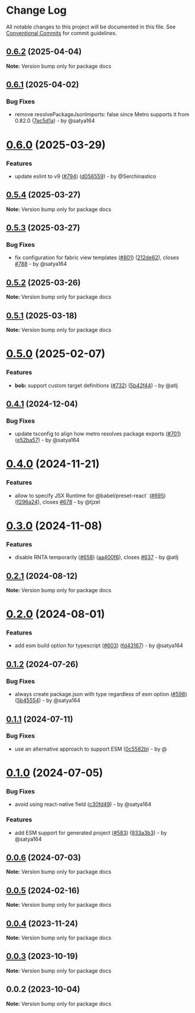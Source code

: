 # Change Log

All notable changes to this project will be documented in this file.
See [Conventional Commits](https://conventionalcommits.org) for commit guidelines.

## [0.6.2](https://github.com/callstack/react-native-builder-bob/compare/docs@0.6.1...docs@0.6.2) (2025-04-04)

**Note:** Version bump only for package docs

## [0.6.1](https://github.com/callstack/react-native-builder-bob/compare/docs@0.6.0...docs@0.6.1) (2025-04-02)

### Bug Fixes

- remove resolvePackageJsonImports: false since Metro supports it from 0.82.0 ([7ac5d1a](https://github.com/callstack/react-native-builder-bob/commit/7ac5d1a93f1a2f154eefa4aa5bde06e6f5b6b249)) - by @satya164

# [0.6.0](https://github.com/callstack/react-native-builder-bob/compare/docs@0.5.4...docs@0.6.0) (2025-03-29)

### Features

- update eslint to v9 ([#794](https://github.com/callstack/react-native-builder-bob/issues/794)) ([d056559](https://github.com/callstack/react-native-builder-bob/commit/d056559559ed09d77779d95cb323572971b1dc75)) - by @Serchinastico

## [0.5.4](https://github.com/callstack/react-native-builder-bob/compare/docs@0.5.3...docs@0.5.4) (2025-03-27)

**Note:** Version bump only for package docs

## [0.5.3](https://github.com/callstack/react-native-builder-bob/compare/docs@0.5.2...docs@0.5.3) (2025-03-27)

### Bug Fixes

- fix configuration for fabric view templates ([#801](https://github.com/callstack/react-native-builder-bob/issues/801)) ([212de62](https://github.com/callstack/react-native-builder-bob/commit/212de62ccac91b8d4ea3015c33985f45bae5a45e)), closes [#788](https://github.com/callstack/react-native-builder-bob/issues/788) - by @satya164

## [0.5.2](https://github.com/callstack/react-native-builder-bob/compare/docs@0.5.1...docs@0.5.2) (2025-03-26)

**Note:** Version bump only for package docs

## [0.5.1](https://github.com/callstack/react-native-builder-bob/compare/docs@0.5.0...docs@0.5.1) (2025-03-18)

**Note:** Version bump only for package docs

# [0.5.0](https://github.com/callstack/react-native-builder-bob/compare/docs@0.4.1...docs@0.5.0) (2025-02-07)

### Features

- **bob:** support custom target definitions ([#732](https://github.com/callstack/react-native-builder-bob/issues/732)) ([5b42f44](https://github.com/callstack/react-native-builder-bob/commit/5b42f440fc609d9a49b94a5435276acda9d0ade7)) - by @atlj

## [0.4.1](https://github.com/callstack/react-native-builder-bob/compare/docs@0.4.0...docs@0.4.1) (2024-12-04)

### Bug Fixes

- update tsconfig to align how metro resolves package exports ([#701](https://github.com/callstack/react-native-builder-bob/issues/701)) ([e52ba57](https://github.com/callstack/react-native-builder-bob/commit/e52ba57a6c629e5a2e867d9925064e7c1653eb84)) - by @satya164

# [0.4.0](https://github.com/callstack/react-native-builder-bob/compare/docs@0.3.0...docs@0.4.0) (2024-11-21)

### Features

- allow to specify JSX Runtime for @babel/preset-react` ([#695](https://github.com/callstack/react-native-builder-bob/issues/695)) ([f296a24](https://github.com/callstack/react-native-builder-bob/commit/f296a249edc47bf06c6fc99eb303ab40e28c85be)), closes [#678](https://github.com/callstack/react-native-builder-bob/issues/678) - by @tjzel

# [0.3.0](https://github.com/callstack/react-native-builder-bob/compare/docs@0.2.1...docs@0.3.0) (2024-11-08)

### Features

- disable RNTA temporarily ([#658](https://github.com/callstack/react-native-builder-bob/issues/658)) ([aa400f6](https://github.com/callstack/react-native-builder-bob/commit/aa400f622d6953ff949bd749d7bc4c9af397f486)), closes [#637](https://github.com/callstack/react-native-builder-bob/issues/637) - by @atlj

## [0.2.1](https://github.com/callstack/react-native-builder-bob/compare/docs@0.2.0...docs@0.2.1) (2024-08-12)

**Note:** Version bump only for package docs

# [0.2.0](https://github.com/callstack/react-native-builder-bob/compare/docs@0.1.2...docs@0.2.0) (2024-08-01)

### Features

- add esm build option for typescript ([#603](https://github.com/callstack/react-native-builder-bob/issues/603)) ([fd43167](https://github.com/callstack/react-native-builder-bob/commit/fd4316745303fd41036e392b9fa4747f1679bacf)) - by @satya164

## [0.1.2](https://github.com/callstack/react-native-builder-bob/compare/docs@0.1.1...docs@0.1.2) (2024-07-26)

### Bug Fixes

- always create package.json with type regardless of esm option ([#598](https://github.com/callstack/react-native-builder-bob/issues/598)) ([5b45554](https://github.com/callstack/react-native-builder-bob/commit/5b455542fec82fa9edfb41c0da0ddceb4e72c485)) - by @satya164

## [0.1.1](https://github.com/callstack/react-native-builder-bob/compare/docs@0.1.0...docs@0.1.1) (2024-07-11)

### Bug Fixes

- use an alternative approach to support ESM ([0c5582b](https://github.com/callstack/react-native-builder-bob/commit/0c5582bb66f5581693e8e9913f80d2fd40d4d7c5)) - by @

# [0.1.0](https://github.com/callstack/react-native-builder-bob/compare/docs@0.0.6...docs@0.1.0) (2024-07-05)

### Bug Fixes

- avoid using react-native field ([c30fd49](https://github.com/callstack/react-native-builder-bob/commit/c30fd497b68e2b690c63f2bf077439ea7a973bd9)) - by @satya164

### Features

- add ESM support for generated project ([#583](https://github.com/callstack/react-native-builder-bob/issues/583)) ([933a3b3](https://github.com/callstack/react-native-builder-bob/commit/933a3b38e0c8426111f956518edd4488c8ed75bc)) - by @satya164

## [0.0.6](https://github.com/callstack/react-native-builder-bob/compare/docs@0.0.5...docs@0.0.6) (2024-07-03)

**Note:** Version bump only for package docs

## [0.0.5](https://github.com/callstack/react-native-builder-bob/compare/docs@0.0.4...docs@0.0.5) (2024-02-16)

**Note:** Version bump only for package docs

## [0.0.4](https://github.com/callstack/react-native-builder-bob/compare/docs@0.0.3...docs@0.0.4) (2023-11-24)

**Note:** Version bump only for package docs

## [0.0.3](https://github.com/callstack/react-native-builder-bob/compare/docs@0.0.2...docs@0.0.3) (2023-10-19)

**Note:** Version bump only for package docs

## 0.0.2 (2023-10-04)

**Note:** Version bump only for package docs
